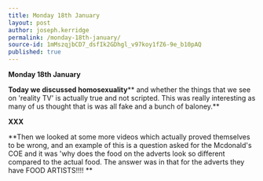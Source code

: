 ```yaml
---
title: Monday 18th January
layout: post
author: joseph.kerridge
permalink: /monday-18th-january/
source-id: 1mMszqjbCD7_dsfIk2GDhgl_v97koy1fZ6-9e_b10pAQ
published: true
---
```

**Monday 18th January**

**Today we discussed homosexuality**** and whether the things that we see on 'reality TV' is actually true and not scripted. This was really interesting as many of us thought that is was all fake and a bunch of baloney.** 

**XXX**

**Then we looked at some more videos which actually proved themselves to be wrong, and an example of this is a question asked for the Mcdonald's COE and it was 'why does the food on the adverts look so different compared to the actual food. The answer was in that for the adverts they have FOOD ARTISTS!!!! **

